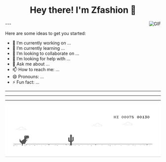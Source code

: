 <h1 align="center">Hey there! I'm Zfashion 🖖 </h1>
---
<img align="right" alt="GIF" src="https://raw.githubusercontent.com/haoruilee/haoruilee/master/pic/pusheencode.gif" />

Here are some ideas to get you started:

- 🔭 I’m currently working on ...
- 🌱 I’m currently learning ...
- 👯 I’m looking to collaborate on ...
- 🤔 I’m looking for help with ...
- 💬 Ask me about ...
- 📫 How to reach me: ...
- 😄 Pronouns: ...
- ⚡ Fun fact: ...

---
---
---
![Dino](https://raw.githubusercontent.com/sanket9006/sanket9006/master/dino.gif)
